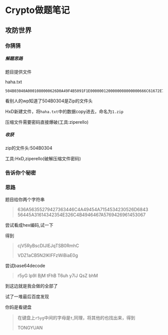 # Crypto做题笔记

## 攻防世界

### 你猜猜

##### 解题思路



题目提供文件

haha.txt

```
504B03040A0001080000626D0A49F4B5091F1E0000001200000008000000666C61672E7478746C9F170D35D0A45826A03E161FB96870EDDFC7C89A11862F9199B4CD78E7504B01023F000A0001080000626D0A49F4B5091F1E00000012000000080024000000000000002000000000000000666C61672E7478740A0020000000000001001800AF150210CAF2D1015CAEAA05CAF2D1015CAEAA05CAF2D101504B050600000000010001005A000000440000000000
```

看别人的wp知道了504B0304是Zip的文件头

HxD新建文件，将`haha.txt`中的数据copy进去，命名为`1.zip`

压缩文件需要密码直接爆破(工具:ziperello)

##### 收获

zip的文件头:504B0304

工具:HxD,ziperello(破解压缩文件密码)

### 告诉你个秘密

### 思路

题目给你两个字符串

>636A56355279427363446C4A49454A7154534230526D6843
>56445A31614342354E326C4B4946467A5769426961453067

尝试看成hex编码,试一下

得到

>cjV5RyBscDlJIEJqTSB0RmhC
>
>VDZ1aCB5N2lKIFFzWiBiaE0g

尝试base64decode

>r5yG lp9I BjM tFhB
>T6uh y7iJ QsZ bhM 

到这边就是我会做的全部了

试了一堆最后百度发现

你妈是看键盘

> 在键盘上`r5yg`中间的字母是`t`,同理，将其他的也找出来，得到
>
> TONGYUAN



